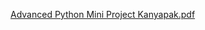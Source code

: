 [Advanced Python Mini Project Kanyapak.pdf](https://github.com/user-attachments/files/21102677/Advanced.Python.Mini.Project.Kanyapak.pdf)
